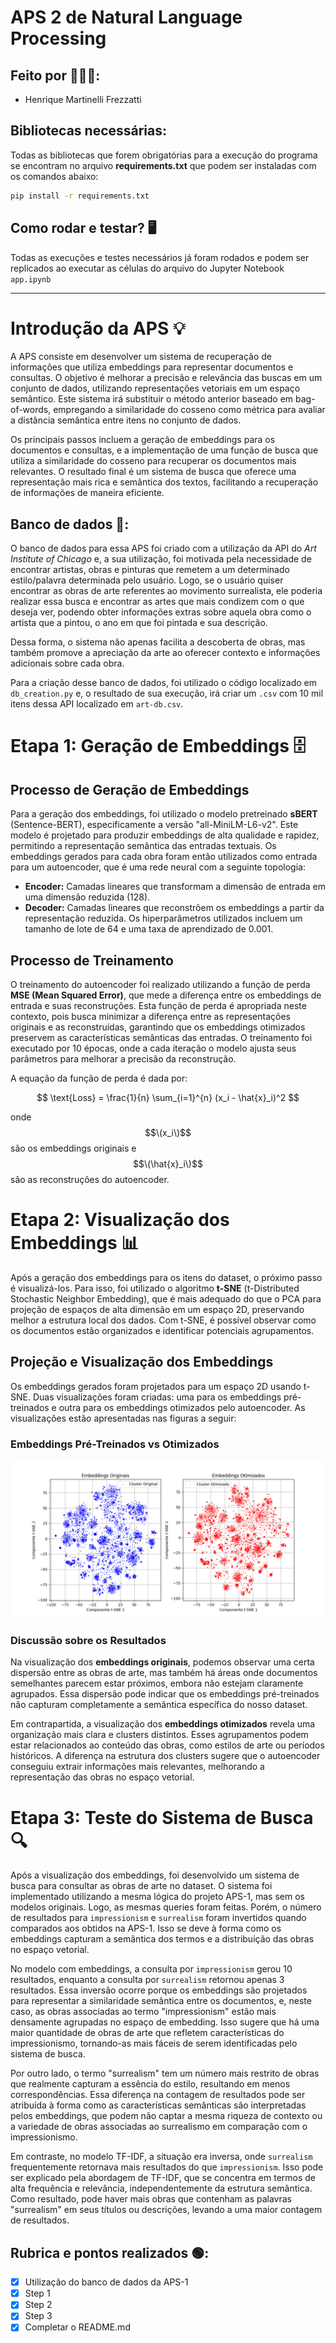 # APS 2 de Natural Language Processing

## Feito por 🧑‍🤝‍🧑:
- Henrique Martinelli Frezzatti

## Bibliotecas necessárias:
Todas as bibliotecas que forem obrigatórias para a execução do programa se encontram no arquivo **requirements.txt** que podem ser instaladas com os comandos abaixo:
```bash
pip install -r requirements.txt
```

## Como rodar e testar? 🖥️
Todas as execuções e testes necessários já foram rodados e podem ser replicados ao executar as células do arquivo do Jupyter Notebook `app.ipynb`

---
# Introdução da APS 💡

A APS consiste em desenvolver um sistema de recuperação de informações que utiliza embeddings para representar documentos e consultas. O objetivo é melhorar a precisão e relevância das buscas em um conjunto de dados, utilizando representações vetoriais em um espaço semântico. Este sistema irá substituir o método anterior baseado em bag-of-words, empregando a similaridade do cosseno como métrica para avaliar a distância semântica entre itens no conjunto de dados.

Os principais passos incluem a geração de embeddings para os documentos e consultas, e a implementação de uma função de busca que utiliza a similaridade do cosseno para recuperar os documentos mais relevantes. O resultado final é um sistema de busca que oferece uma representação mais rica e semântica dos textos, facilitando a recuperação de informações de maneira eficiente.

## Banco de dados 📂:
O banco de dados para essa APS foi criado com a utilização da API do _Art Institute of Chicago_ e, a sua utilização, foi motivada pela necessidade de encontrar artistas, obras e pinturas que remetem a um determinado estilo/palavra determinada pelo usuário. Logo, se o usuário quiser encontrar as obras de arte referentes ao movimento surrealista, ele poderia realizar essa busca e encontrar as artes que mais condizem com o que deseja ver, podendo obter informações extras sobre aquela obra como o artista que a pintou, o ano em que foi pintada e sua descrição.

Dessa forma, o sistema não apenas facilita a descoberta de obras, mas também promove a apreciação da arte ao oferecer contexto e informações adicionais sobre cada obra.

Para a criação desse banco de dados, foi utilizado o código localizado em `db_creation.py` e, o resultado de sua execução, irá criar um `.csv` com 10 mil itens dessa API localizado em `art-db.csv`.

# Etapa 1: Geração de Embeddings 🗄️

## Processo de Geração de Embeddings
Para a geração dos embeddings, foi utilizado o modelo pretreinado **sBERT** (Sentence-BERT), especificamente a versão "all-MiniLM-L6-v2". Este modelo é projetado para produzir embeddings de alta qualidade e rapidez, permitindo a representação semântica das entradas textuais. Os embeddings gerados para cada obra foram então utilizados como entrada para um autoencoder, que é uma rede neural com a seguinte topologia:
- **Encoder:** Camadas lineares que transformam a dimensão de entrada em uma dimensão reduzida (128).
- **Decoder:** Camadas lineares que reconstrõem os embeddings a partir da representação reduzida.
Os hiperparâmetros utilizados incluem um tamanho de lote de 64 e uma taxa de aprendizado de 0.001.

## Processo de Treinamento
O treinamento do autoencoder foi realizado utilizando a função de perda **MSE (Mean Squared Error)**, que mede a diferença entre os embeddings de entrada e suas reconstruções. Esta função de perda é apropriada neste contexto, pois busca minimizar a diferença entre as representações originais e as reconstruídas, garantindo que os embeddings otimizados preservem as características semânticas das entradas. O treinamento foi executado por 10 épocas, onde a cada iteração o modelo ajusta seus parâmetros para melhorar a precisão da reconstrução.

A equação da função de perda é dada por:

$$
\text{Loss} = \frac{1}{n} \sum_{i=1}^{n} (x_i - \hat{x}_i)^2
$$

onde $$\(x_i\)$$ são os embeddings originais e $$\(\hat{x}_i\)$$ são as reconstruções do autoencoder.

# Etapa 2: Visualização dos Embeddings 📊

Após a geração dos embeddings para os itens do dataset, o próximo passo é visualizá-los. Para isso, foi utilizado o algoritmo **t-SNE** (t-Distributed Stochastic Neighbor Embedding), que é mais adequado do que o PCA para projeção de espaços de alta dimensão em um espaço 2D, preservando melhor a estrutura local dos dados. Com t-SNE, é possível observar como os documentos estão organizados e identificar potenciais agrupamentos.

## Projeção e Visualização dos Embeddings
Os embeddings gerados foram projetados para um espaço 2D usando t-SNE. Duas visualizações foram criadas: uma para os embeddings pré-treinados e outra para os embeddings otimizados pelo autoencoder. As visualizações estão apresentadas nas figuras a seguir:

### Embeddings Pré-Treinados vs Otimizados
![Embeddings Otimizados](embeddings_otimizados_detalhados.png)

### Discussão sobre os Resultados
Na visualização dos **embeddings originais**, podemos observar uma certa dispersão entre as obras de arte, mas também há áreas onde documentos semelhantes parecem estar próximos, embora não estejam claramente agrupados. Essa dispersão pode indicar que os embeddings pré-treinados não capturam completamente a semântica específica do nosso dataset.

Em contrapartida, a visualização dos **embeddings otimizados** revela uma organização mais clara e clusters distintos. Esses agrupamentos podem estar relacionados ao conteúdo das obras, como estilos de arte ou períodos históricos. A diferença na estrutura dos clusters sugere que o autoencoder conseguiu extrair informações mais relevantes, melhorando a representação das obras no espaço vetorial.

# Etapa 3: Teste do Sistema de Busca 🔍

Após a visualização dos embeddings, foi desenvolvido um sistema de busca para consultar as obras de arte no dataset. O sistema foi implementado utilizando a mesma lógica do projeto APS-1, mas sem os modelos originais. Logo, as mesmas queries foram feitas. Porém, o número de resultados para `impressionism` e `surrealism` foram invertidos quando comparados aos obtidos na APS-1. Isso se deve à forma como os embeddings capturam a semântica dos termos e a distribuição das obras no espaço vetorial.

No modelo com embeddings, a consulta por `impressionism` gerou 10 resultados, enquanto a consulta por `surrealism` retornou apenas 3 resultados. Essa inversão ocorre porque os embeddings são projetados para representar a similaridade semântica entre os documentos, e, neste caso, as obras associadas ao termo "impressionism" estão mais densamente agrupadas no espaço de embedding. Isso sugere que há uma maior quantidade de obras de arte que refletem características do impressionismo, tornando-as mais fáceis de serem identificadas pelo sistema de busca.

Por outro lado, o termo "surrealism" tem um número mais restrito de obras que realmente capturam a essência do estilo, resultando em menos correspondências. Essa diferença na contagem de resultados pode ser atribuída à forma como as características semânticas são interpretadas pelos embeddings, que podem não captar a mesma riqueza de contexto ou a variedade de obras associadas ao surrealismo em comparação com o impressionismo.

Em contraste, no modelo TF-IDF, a situação era inversa, onde `surrealism` frequentemente retornava mais resultados do que `impressionism`. Isso pode ser explicado pela abordagem de TF-IDF, que se concentra em termos de alta frequência e relevância, independentemente da estrutura semântica. Como resultado, pode haver mais obras que contenham as palavras "surrealism" em seus títulos ou descrições, levando a uma maior contagem de resultados.

## Rubrica e pontos realizados 🟢:
- [X] Utilização do banco de dados da APS-1 
- [X] Step 1
- [X] Step 2
- [X] Step 3
- [X] Completar o README.md
